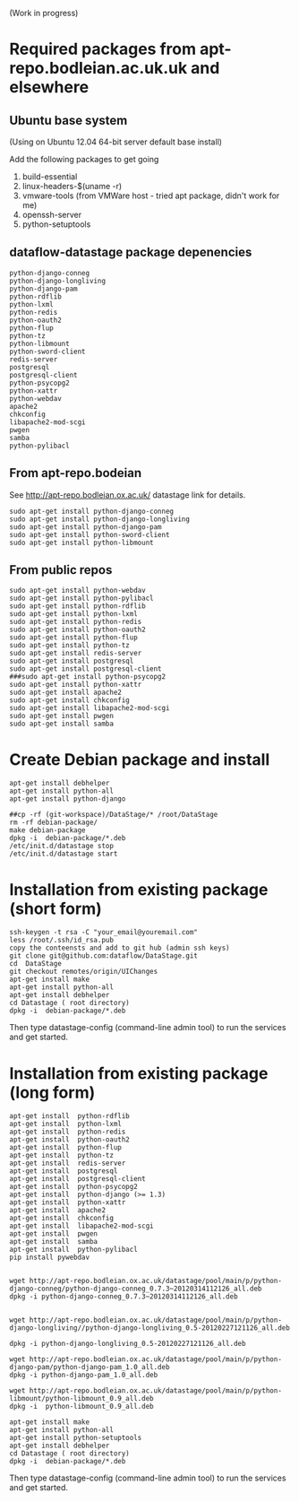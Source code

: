 (Work in progress)

# Required packages from apt-repo.bodleian.ac.uk.uk and elsewhere

## Ubuntu base system

(Using on Ubuntu 12.04 64-bit server default base install)

Add the following packages to get going

1. build-essential 
2. linux-headers-$(uname -r)
3. vmware-tools (from VMWare host - tried apt package, didn't work for me)
4. openssh-server
5. python-setuptools

## dataflow-datastage package depenencies

    python-django-conneg
    python-django-longliving
    python-django-pam
    python-rdflib
    python-lxml
    python-redis
    python-oauth2
    python-flup
    python-tz
    python-libmount
    python-sword-client
    redis-server
    postgresql
    postgresql-client
    python-psycopg2
    python-xattr
    python-webdav
    apache2
    chkconfig
    libapache2-mod-scgi
    pwgen
    samba
    python-pylibacl

## From apt-repo.bodeian

See http://apt-repo.bodleian.ox.ac.uk/ datastage link for details.

    sudo apt-get install python-django-conneg
    sudo apt-get install python-django-longliving
    sudo apt-get install python-django-pam
    sudo apt-get install python-sword-client
    sudo apt-get install python-libmount

## From public repos

    sudo apt-get install python-webdav
    sudo apt-get install python-pylibacl
    sudo apt-get install python-rdflib
    sudo apt-get install python-lxml
    sudo apt-get install python-redis
    sudo apt-get install python-oauth2
    sudo apt-get install python-flup
    sudo apt-get install python-tz
    sudo apt-get install redis-server
    sudo apt-get install postgresql
    sudo apt-get install postgresql-client
    ###sudo apt-get install python-psycopg2
    sudo apt-get install python-xattr
    sudo apt-get install apache2
    sudo apt-get install chkconfig
    sudo apt-get install libapache2-mod-scgi
    sudo apt-get install pwgen
    sudo apt-get install samba

# Create Debian package and install

    apt-get install debhelper
    apt-get install python-all
    apt-get install python-django

    ##cp -rf (git-workspace)/DataStage/* /root/DataStage
    rm -rf debian-package/
    make debian-package
    dpkg -i  debian-package/*.deb
    /etc/init.d/datastage stop
    /etc/init.d/datastage start


# Installation from existing package (short form)

    ssh-keygen -t rsa -C "your_email@youremail.com"
    less /root/.ssh/id_rsa.pub 
    copy the conteensts and add to git hub (admin ssh keys)
    git clone git@github.com:dataflow/DataStage.git
    cd  DataStage
    git checkout remotes/origin/UIChanges
    apt-get install make
    apt-get install python-all
    apt-get install debhelper
    cd Datastage ( root directory)
    dpkg -i  debian-package/*.deb
 
Then type datastage-config (command-line admin tool)  to run the services and get started.

# Installation from existing package (long form)

    apt-get install  python-rdflib 
    apt-get install  python-lxml 
    apt-get install  python-redis 
    apt-get install  python-oauth2 
    apt-get install  python-flup 
    apt-get install  python-tz 
    apt-get install  redis-server 
    apt-get install  postgresql 
    apt-get install  postgresql-client
    apt-get install  python-psycopg2 
    apt-get install  python-django (>= 1.3) 
    apt-get install  python-xattr 
    apt-get install  apache2
    apt-get install  chkconfig 
    apt-get install  libapache2-mod-scgi 
    apt-get install  pwgen 
    apt-get install  samba 
    apt-get install  python-pylibacl 
    pip install pywebdav


    wget http://apt-repo.bodleian.ox.ac.uk/datastage/pool/main/p/python-django-conneg/python-django-conneg_0.7.3~20120314112126_all.deb
    dpkg -i python-django-conneg_0.7.3~20120314112126_all.deb


    wget http://apt-repo.bodleian.ox.ac.uk/datastage/pool/main/p/python-django-longliving//python-django-longliving_0.5-20120227121126_all.deb

    dpkg -i python-django-longliving_0.5-20120227121126_all.deb

    wget http://apt-repo.bodleian.ox.ac.uk/datastage/pool/main/p/python-django-pam/python-django-pam_1.0_all.deb
    dpkg -i python-django-pam_1.0_all.deb

    wget http://apt-repo.bodleian.ox.ac.uk/datastage/pool/main/p/python-libmount/python-libmount_0.9_all.deb
    dpkg -i  python-libmount_0.9_all.deb

    apt-get install make
    apt-get install python-all
    apt-get install python-setuptools
    apt-get install debhelper
    cd Datastage ( root directory)
    dpkg -i  debian-package/*.deb
 
Then type datastage-config (command-line admin tool)  to run the services and get started.
